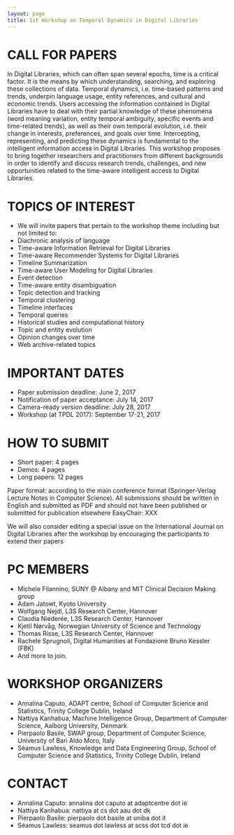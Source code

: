 ```yaml
---
layout: page
title: 1st Workshop on Temporal Dynamics in Digital Libraries
---
```


# CALL FOR PAPERS

In Digital Libraries, which can often span several epochs, time is a critical factor. It is the means by which understanding, searching, and exploring these collections of data.
Temporal dynamics, i.e. time-based patterns and trends, underpin language usage, entity references, and cultural and economic trends. Users accessing the information contained in Digital Libraries have to deal with their partial knowledge of these phenomena (word meaning variation, entity temporal ambiguity, specific events and time-related trends), as well as their own temporal evolution, i.e. their change in interests, preferences, and goals over time. Intercepting, representing, and predicting these dynamics is fundamental to the intelligent information access in Digital Libraries.
This workshop proposes to bring together researchers and practitioners from different backgrounds in order to identify and discuss research trends, challenges, and new opportunities related to the time-aware intelligent access to Digital Libraries.



# TOPICS OF INTEREST
- We will invite papers that pertain to the workshop theme including but not limited to:
- Diachronic analysis of language
- Time-aware Information Retrieval for Digital Libraries
- Time-aware Recommender Systems for Digital Libraries
- Timeline Summarization
- Time-aware User Modeling for Digital Libraries
- Event detection
- Time-aware entity disambiguation
- Topic detection and tracking
- Temporal clustering
- Timeline interfaces
- Temporal queries
- Historical studies and computational history
- Topic and entity evolution
- Opinion changes over time
- Web archive-related topics



# IMPORTANT DATES

* Paper submission deadline: June 2, 2017  
* Notification of paper acceptance: July 14, 2017
* Camera-ready version deadline: July 28, 2017
* Workshop (at TPDL 2017): September 17-21, 2017

# HOW TO SUBMIT

* Short paper: 4 pages
* Demos: 4 pages
* Long papers: 12 pages

 Paper format: according to the main conference format (Springer-Verlag Lecture Notes in Computer Science). All submissions should be written in English and submitted as PDF and should not have been published or submitted for publication elsewhere
EasyChair: XXX

We will also consider editing a special issue on the International Journal on Digital Libraries after the workshop by encouraging the participants to extend their papers


# PC MEMBERS

  - Michele Filannino, SUNY @ Albany and MIT Clinical Decision Making group
  - Adam Jatowt, Kyoto University
  - Wolfgang Nejdl, L3S Research Center, Hannover
  - Claudia Niederée, L3S Research Center, Hannover
  - Kjetil Nørvåg, Norwegian University of Science and Technology
  - Thomas Risse, L3S Research Center, Hannover
  - Rachele Sprugnoli, Digital Humanities at Fondazione Bruno Kessler (FBK)
  - And more to join.

# WORKSHOP ORGANIZERS

- Annalina Caputo, ADAPT centre, School of Computer Science and Statistics, Trinity College Dublin, Ireland
- Nattiya Kanhabua, Machine Intelligence Group, Department of Computer Science, Aalborg University, Denmark
- Pierpaolo Basile, SWAP group, Department of Computer Science, University of Bari Aldo Moro, Italy
- Séamus Lawless, Knowledge and Data Engineering Group, School of Computer Science and Statistics, Trinity College Dublin, Ireland

# CONTACT

- Annalina Caputo: annalina dot caputo at adaptcentre dot ie
- Nattiya Kanhabua: nattiya at cs dot aau dot dk
- Pierpaolo Basile: pierpaolo dot basile at uniba dot it
- Séamus Lawless: seamus dot lawless at scss dot tcd dot ie

